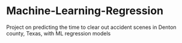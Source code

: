 # Machine-Learning-Regression
Project on predicting the time to clear out accident scenes in Denton county, Texas, with ML regression models
